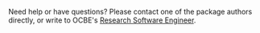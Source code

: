 Need help or have questions? Please contact one of the package authors directly, or write to OCBE's [Research Software Engineer](mailto:w.l.netto@medisin.uio.no).
